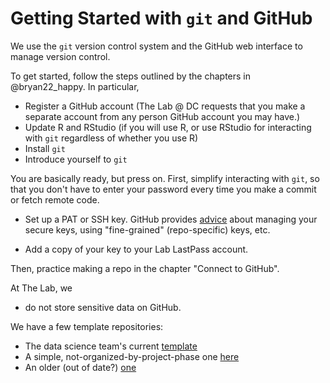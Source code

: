 # Getting Started with `git` and GitHub

We use the `git` version control system and the GitHub web interface to manage
version control.

To get started, follow the steps outlined by the chapters in @bryan22_happy. In particular, 

* Register a GitHub account (The Lab @ DC requests that you make a separate account from any person GitHub account you may have.)
* Update R and RStudio (if you will use R, or use RStudio for interacting with `git` regardless of whether you use R)
* Install `git`
* Introduce yourself to `git`

You are basically ready, but press on. First, simplify interacting with `git`, so that you
don't have to enter your password every time you make a commit or fetch remote
code. 

* Set up a PAT or SSH key. GitHub provides [advice](https://docs.github.com/en/authentication/keeping-your-account-and-data-secure/managing-your-personal-access-tokens) about managing your secure keys, using "fine-grained" (repo-specific) keys, etc.

* Add a copy of your key to your Lab LastPass account.

Then, practice making a repo in the chapter "Connect to GitHub".

At The Lab, we

* do not store sensitive data on GitHub.

We have a few template repositories:

* The data science team's current [template](https://github.com/thelabdc/dsProjectTemplate)
* A simple, not-organized-by-project-phase one [here](https://github.com/thelabdc/Template)
* An older (out of date?) [one](https://github.com/thelabdc/LAB-PythonProjectTemplate)
